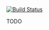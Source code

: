 [![Build Status](https://travis-ci.org/jeeshell/jeesh.svg?branch=master)](https://travis-ci.org/jeeshell/jeesh)

TODO
